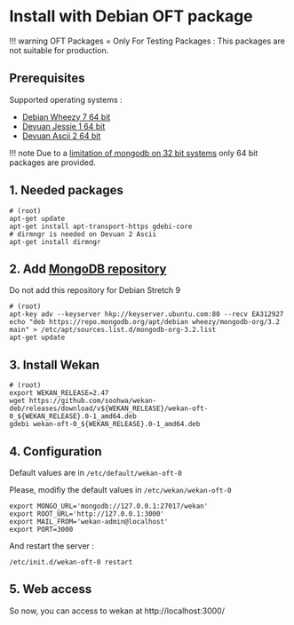 # Install with Debian OFT package

!!! warning
    OFT Packages = Only For Testing Packages : This packages are not suitable for production.

## Prerequisites

Supported operating systems :

* [Debian Wheezy 7 64 bit](https://www.debian.org/)
* [Devuan Jessie 1 64 bit](https://devuan.org/)
* [Devuan Ascii 2 64 bit](https://devuan.org/)


!!! note
    Due to a [limitation of mongodb on 32 bit systems](https://www.mongodb.com/blog/post/32-bit-limitations) only 64 bit packages are provided.

## 1. Needed packages
```shell
# (root)
apt-get update
apt-get install apt-transport-https gdebi-core
# dirmngr is needed on Devuan 2 Ascii
apt-get install dirmngr
```

## 2. Add [MongoDB repository](https://docs.mongodb.com/v3.2/tutorial/install-mongodb-on-debian/)

Do not add this repository for Debian Stretch 9

```shell
# (root)
apt-key adv --keyserver hkp://keyserver.ubuntu.com:80 --recv EA312927
echo "deb https://repo.mongodb.org/apt/debian wheezy/mongodb-org/3.2 main" > /etc/apt/sources.list.d/mongodb-org-3.2.list
apt-get update
```

## 3. Install Wekan

```shell
# (root)
export WEKAN_RELEASE=2.47
wget https://github.com/soohwa/wekan-deb/releases/download/v${WEKAN_RELEASE}/wekan-oft-0_${WEKAN_RELEASE}.0-1_amd64.deb
gdebi wekan-oft-0_${WEKAN_RELEASE}.0-1_amd64.deb
```

## 4. Configuration

Default values are in `/etc/default/wekan-oft-0`

Please, modifiy the default values in `/etc/wekan/wekan-oft-0`

```shell
export MONGO_URL='mongodb://127.0.0.1:27017/wekan'
export ROOT_URL='http://127.0.0.1:3000'
export MAIL_FROM='wekan-admin@localhost'
export PORT=3000
```

And restart the server :

```shell
/etc/init.d/wekan-oft-0 restart
```

## 5. Web access

So now, you can access to wekan at http://localhost:3000/
